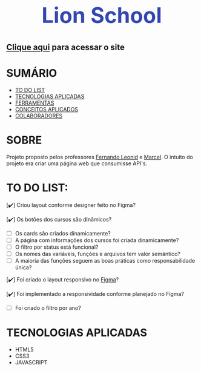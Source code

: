 # <div align="center"><h1 style="color:#3347B0">Lion School</h1></div>

## [Clique aqui](https://viniciusnunes137.github.io/front_lion-school/) para acessar o site

<div>

<h1>SUMÁRIO</h1>

- [TO DO LIST](#to-do-list)
- [TECNOLOGIAS APLICADAS](#tecnologias-aplicadas)
- [FERRAMENTAS](#ferramentas)
- [CONCEITOS APLICADOS](#conceitos-aplicados)
- [COLABORADORES](#colaboradores)

</div>

 <h1>SOBRE</h1>

Projeto proposto pelos professores [Fernando Leonid](https://github.com/fernandoleonid) e [Marcel](https://github.com/marcelnt). O intuito do projeto era criar uma página web que consumisse API's.

 <h1>TO DO LIST:</h1>   
<div>

[✔️] Criou layout conforme designer feito no Figma?

[✔️] Os botões dos cursos são dinâmicos?

- [ ] Os cards são criados dinamicamente?
- [ ] A página com informações dos cursos foi criada dinamicamente?
- [ ] O filtro por status está funcional?
- [ ] Os nomes das variáveis, funções e arquivos tem valor semântico?
- [ ] A maioria das funções seguem as boas práticas como responsabilidade única?

[✔️] Foi criado o layout responsivo no [Figma](https://www.figma.com/file/A6o2fN9eB9HXSQSrDCxYVm/lion-school?t=2PY3pkB34FrgerPy-0)?

[✔️] Foi implementado a responsividade conforme planejado no Figma?

- [ ] Foi criado o filtro por ano?
</div>

<h1>TECNOLOGIAS APLICADAS</h1>
<div>

- HTML5
- CSS3
- JAVASCRIPT

</div>


